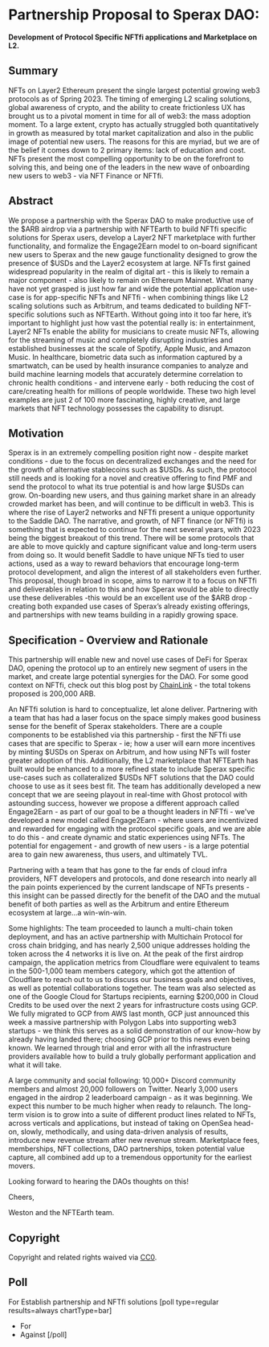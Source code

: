 # Partnership Proposal to Sperax DAO: 

**Development of Protocol Specific NFTfi applications and Marketplace on L2.**

## Summary

NFTs on Layer2 Ethereum present the single largest potential growing web3 protocols as of Spring 2023. The timing of emerging L2 scaling solutions, global awareness of crypto, and the ability to create frictionless UX has brought us to a pivotal moment in time for all of web3: the mass adoption moment. To a large extent, crypto has actually struggled both quantitatively in growth as measured by total market capitalization and also in the public image of potential new users. The reasons for this are myriad, but we are of the belief it comes down to 2 primary items: lack of education and cost. NFTs present the most compelling opportunity to be on the forefront to solving this, and being one of the leaders in the new wave of onboarding new users to web3 - via NFT Finance or NFTfi.

## Abstract

We propose a partnership with the Sperax DAO to make productive use of the $ARB airdrop via a partnership with NFTEarth to build NFTfi specific solutions for Sperax users, develop a Layer2 NFT marketplace with further functionality, and formalize the Engage2Earn model to on-board significant new users to Sperax and the new gauge functionality designed to grow the presence of $USDs and the Layer2 ecosystem at large. NFTs first gained widespread popularity in the realm of digital art - this is likely to remain a major component - also likely to remain on Ethereum Mainnet. What many have not yet grasped is just how far and wide the potential application use-case is for app-specific NFTs and NFTfi - when combining things like L2 scaling solutions such as Arbitrum, and teams dedicated to building NFT-specific solutions such as NFTEarth. Without going into it too far here, it’s important to highlight just how vast the potential really is: in entertainment, Layer2 NFTs enable the ability for musicians to create music NFTs, allowing for the streaming of music and completely disrupting industries and established businesses at the scale of Spotify, Apple Music, and Amazon Music. In healthcare, biometric data such as information captured by a smartwatch, can be used by health insurance companies to analyze and build machine learning models that accurately determine correlation to chronic health conditions - and intervene early - both reducing the cost of care/creating health for millions of people worldwide. These two high level examples are just 2 of 100 more fascinating, highly creative, and large markets that NFT technology possesses the capability to disrupt. 

## Motivation

Sperax is in an extremely compelling position right now - despite market conditions - due to the focus on decentralized exchanges and the need for the growth of alternative stablecoins such as $USDs. As such, the protocol still needs and is looking for a novel and creative offering to find PMF and send the protocol to what its true potential is and how large $USDs can grow. On-boarding new users, and thus gaining market share in an already crowded market has been, and will continue to be difficult in web3. This is where the rise of Layer2 networks and NFTfi present a unique opportunity to the Saddle DAO. The narrative, and growth, of NFT finance (or NFTfi) is something that is expected to continue for the next several years, with 2023 being the biggest breakout of this trend. There will be some protocols that are able to move quickly and capture significant value and long-term users from doing so. It would benefit Saddle to have unique NFTs tied to user actions, used as a way to reward behaviors that encourage long-term protocol development, and align the interest of all stakeholders even further. This proposal, though broad in scope, aims to narrow it to a focus on NFTfi and deliverables in relation to this and how Sperax would be able to directly use these deliverables -this would be an excellent use of the $ARB drop - creating both expanded use cases of Sperax’s already existing offerings, and partnerships with new teams building in a rapidly growing space.

## Specification - Overview and Rationale

This partnership will enable new and novel use cases of DeFi for Sperax DAO, opening the protocol up to an entirely new segment of users in the market, and create large potential synergies for the DAO. For some good context on NFTfi, check out this blog post by [ChainLink](https://blog.chain.link/nftfi/) - the total tokens proposed is 200,000 ARB.

An NFTfi solution is hard to conceptualize, let alone deliver. Partnering with a team that has had a laser focus on the space simply makes good business sense for the benefit of Sperax stakeholders. There are a couple components to be established via this partnership - first the NFTfi use cases that are specific to Sperax - ie; how a user will earn more incentives by minting $USDs on Sperax on Arbitrum, and how using NFTs will foster greater adoption of this. Additionally, the L2 marketplace that NFTEarth has built would be enhanced to a more refined state to include Sperax specific use-cases such as collateralized $USDs NFT solutions that the DAO could choose to use as it sees best fit. The team has additionally developed a new concept that we are seeing playout in real-time with Ghost protocol with astounding success, however we propose a different approach called Engage2Earn - as part of our goal to be a thought leaders in NFTfi - we've developed a new model called Engage2Earn - where users are incentivized and rewarded for engaging with the protocol specific goals, and we are able to do this - and create dynamic and static experiences using NFTs. The potential for engagement - and growth of new users - is a large potential area to gain new awareness, thus users, and ultimately TVL.

Partnering with a team that has gone to the far ends of cloud infra providers, NFT developers and protocols, and done research into nearly all the pain points experienced by the current landscape of NFTs presents - this insight can be passed directly for the benefit of the DAO and the mutual benefit of both parties as well as the Arbitrum and entire Ethereum ecosystem at large…a win-win-win.

Some highlights: The team proceeded to launch a multi-chain token deployment, and has an active partnership with Multichain Protocol for cross chain bridging, and has nearly 2,500 unique addresses holding the token across the 4 networks it is live on. At the peak of the first airdrop campaign, the application metrics from Cloudflare were equivalent to teams in the 500-1,000 team members category, which got the attention of Cloudflare to reach out to us to discuss our business goals and objectives, as well as potential collaborations together. The team was also selected as one of the Google Cloud for Startups recipients, earning $200,000 in Cloud Credits to be used over the next 2 years for infrastructure costs using GCP. We fully migrated to GCP from AWS last month, GCP just announced this week a massive partnership with Polygon Labs into supporting web3 startups - we think this serves as a solid demonstration of our know-how by already having landed there; choosing GCP prior to this news even being known. We learned through trial and error with all the infrastructure providers available how to build a truly globally performant application and what it will take.

A large community and social following: 10,000+ Discord community members and almost 20,000 followers on Twitter. Nearly 3,000 users engaged in the airdrop 2 leaderboard campaign - as it was beginning. We expect this number to be much higher when ready to relaunch. The long-term vision is to grow into a suite of different product lines related to NFTs, across verticals and applications, but instead of taking on OpenSea head-on, slowly, methodically, and using data-driven analysis of results, introduce new revenue stream after new revenue stream. Marketplace fees, memberships, NFT collections, DAO partnerships, token potential value capture, all combined add up to a tremendous opportunity for the earliest movers. 

Looking forward to hearing the DAOs thoughts on this! 

Cheers, 

Weston and the NFTEarth team.

## Copyright

Copyright and related rights waived via [CC0](https://creativecommons.org/publicdomain/zero/1.0/).

## Poll

For
Establish partnership and NFTfi solutions
[poll type=regular results=always chartType=bar]
* For
* Against
[/poll]

